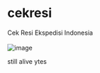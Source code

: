 # cekresi
Cek Resi Ekspedisi Indonesia<br><br>
![image](https://user-images.githubusercontent.com/97693488/162194284-8ff721f3-120b-4aeb-9b0f-756ea8a3c7d5.png)

still alive
ytes
